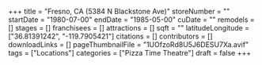 +++
title = "Fresno, CA (5384 N Blackstone Ave)"
storeNumber = ""
startDate = "1980-07-00"
endDate = "1985-05-00"
cuDate = ""
remodels = []
stages = []
franchisees = []
attractions = []
sqft = ""
latitudeLongitude = ["36.81391242", "-119.7905421"]
citations = []
contributors = []
downloadLinks = []
pageThumbnailFile = "1UOfzoRd8U5J6DESU7Xa.avif"
tags = ["Locations"]
categories = ["Pizza Time Theatre"]
draft = false
+++
